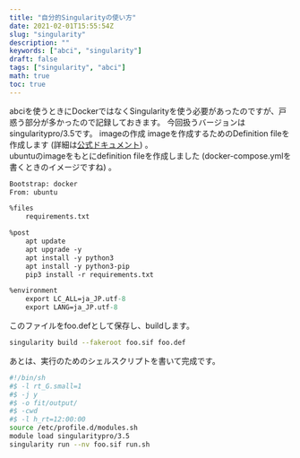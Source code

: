 ```yaml
---
title: "自分的Singularityの使い方"
date: 2021-02-01T15:55:54Z
slug: "singularity"
description: ""
keywords: ["abci", "singularity"]
draft: false
tags: ["singularity", "abci"]
math: true
toc: true
---
```


abciを使うときにDockerではなくSingularityを使う必要があったのですが、戸惑う部分が多かったので記録しておきます。
今回扱うバージョンはsingularitypro/3.5です。
imageの作成
imageを作成するためのDefinition fileを作成します (詳細は[公式ドキュメント](https://repo.sylabs.io/c/0f6898986ad0b646b5ce6deba21781ac62cb7e0a86a5153bbb31732ee6593f43/guides/singularitypro35-user-guide/)) 。  
ubuntuのimageをもとにdefinition fileを作成しました (docker-compose.ymlを書くときのイメージですね) 。

```yaml:foo.def
Bootstrap: docker
From: ubuntu

%files
	requirements.txt

%post
	apt update
	apt upgrade -y 
	apt install -y python3
	apt install -y python3-pip
	pip3 install -r requirements.txt

%environment
	export LC_ALL=ja_JP.utf-8
    export LANG=ja_JP.utf-8

```

このファイルをfoo.defとして保存し、buildします。
```sh
singularity build --fakeroot foo.sif foo.def
```

あとは、実行のためのシェルスクリプトを書いて完成です。
```sh
#!/bin/sh
#$ -l rt_G.small=1
#$ -j y
#$ -o fit/output/
#$ -cwd
#$ -l h_rt=12:00:00
source /etc/profile.d/modules.sh
module load singularitypro/3.5
singularity run --nv foo.sif run.sh
```